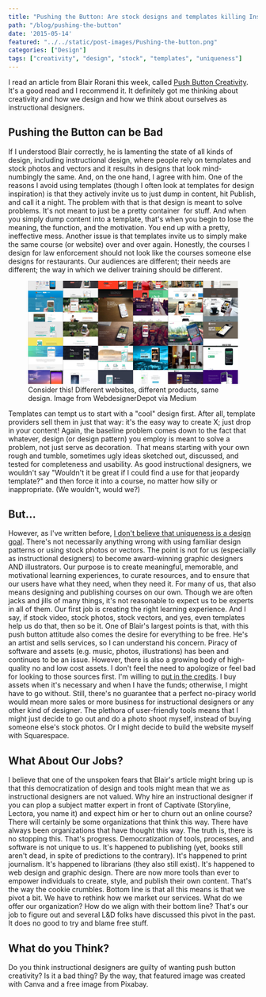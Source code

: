 ```yaml
---
title: "Pushing the Button: Are stock designs and templates killing Instructional Design?"
path: "/blog/pushing-the-button"
date: '2015-05-14'
featured: "../../static/post-images/Pushing-the-button.png"
categories: ["Design"]
tags: ["creativity", "design", "stock", "templates", "uniqueness"]
---
```


I read an article from Blair Rorani this week, called [Push Button Creativity](http://blair.rorani.com/push-button-creativity/). It's a good read and I recommend it. It definitely got me thinking about creativity and how we design and how we think about ourselves as instructional designers.

## Pushing the Button can be Bad

If I understood Blair correctly, he is lamenting the state of all kinds of design, including instructional design, where people rely on templates and stock photos and vectors and it results in designs that look mind-numbingly the same. And, on the one hand, I agree with him. One of the reasons I avoid using templates (though I often look at templates for design inspiration) is that they actively invite us to just dump in content, hit Publish, and call it a night. The problem with that is that design is meant to solve problems. It's not meant to just be a pretty container  for stuff. And when you simply dump content into a template, that's when you begin to lose the meaning, the function, and the motivation. You end up with a pretty, ineffective mess. Another issue is that templates invite us to simply make the same course (or website) over and over again. Honestly, the courses I design for law enforcement should not look like the courses someone else designs for restaurants. Our audiences are different; their needs are different; the way in which we deliver training should be different.

<figure>
  <img src="../../static/post-images/design-patterns.jpeg" alt="Multiple websites with same design" />
  <figcaption>Consider this! Different websites, different products, same design. Image from WebdesignerDepot via Medium</figcaption>
</figure>

Templates can tempt us to start with a "cool" design first. After all, template providers sell them in just that way: it's the easy way to create X; just drop in your content! Again, the baseline problem comes down to the fact that whatever, design (or design pattern) you employ is meant to solve a problem, not just serve as decoration.  That means starting with your own rough and tumble, sometimes ugly ideas sketched out, discussed, and tested for completeness and usability. As good instructional designers, we wouldn't say "Wouldn't it be great if I could find a use for that jeopardy template?" and then force it into a course, no matter how silly or inappropriate. (We wouldn't, would we?)

## But...

However, as I've written before, [I don't believe that uniqueness is a design goal](/blog/uniqueness-is-not-a-goal/). There's not necessarily anything wrong with using familiar design patterns or using stock photos or vectors. The point is not for us (especially as instructional designers) to become award-winning graphic designers AND illustrators. Our purpose is to create meaningful, memorable, and motivational learning experiences, to curate resources, and to ensure that our users have what they need, when they need it. For many of us, that also means designing and publishing courses on our own. Though we are often jacks and jills of many things, it's not reasonable to expect us to be experts in all of them. Our first job is creating the right learning experience. And I say, if stock video, stock photos, stock vectors, and yes, even templates help us do that, then so be it. One of Blair's largest points is that, with this push button attitude also comes the desire for everything to be free. He's an artist and sells services, so I can understand his concern. Piracy of software and assets (e.g. music, photos, illustrations) has been and continues to be an issue. However, there is also a growing body of high-quality no and low cost assets. I don't feel the need to apologize or feel bad for looking to those sources first. I'm willing to [put in the credits](/blog/credit-where-its-due/). I buy assets when it's necessary and when I have the funds; otherwise, I might have to go without. Still, there's no guarantee that a perfect no-piracy world would mean more sales or more business for instructional designers or any other kind of designer. The plethora of user-friendly tools means that I might just decide to go out and do a photo shoot myself, instead of buying someone else's stock photos. Or I might decide to build the website myself with Squarespace.

## What About Our Jobs?

I believe that one of the unspoken fears that Blair's article might bring up is that this democratization of design and tools might mean that we as instructional designers are not valued. Why hire an instructional designer if you can plop a subject matter expert in front of Captivate (Storyline, Lectora, you name it) and expect him or her to churn out an online course? There will certainly be some organizations that think this way. There have always been organizations that have thought this way. The truth is, there is no stopping this. That's progress. Democratization of tools, processes, and software is not unique to us. It's happened to publishing (yet, books still aren't dead, in spite of predictions to the contrary). It's happened to print journalism. It's happened to librarians (they also still exist). It's happened to web design and graphic design. There are now more tools than ever to empower individuals to create, style, and publish their own content. That's the way the cookie crumbles. Bottom line is that all this means is that we pivot a bit. We have to rethink how we market our services. What do we offer our organization? How do we align with their bottom line? That's our job to figure out and several L&D folks have discussed this pivot in the past. It does no good to try and blame free stuff.

## What do you Think?

Do you think instructional designers are guilty of wanting push button creativity? Is it a bad thing? By the way, that featured image was created with Canva and a free image from Pixabay.
